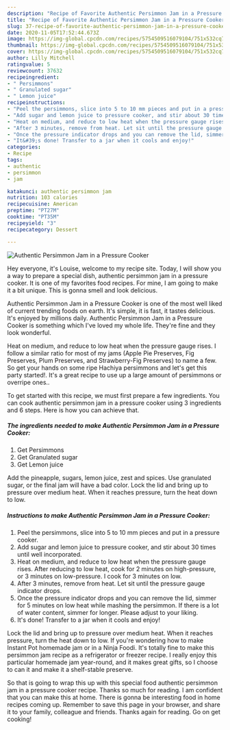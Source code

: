 ```yaml
---
description: "Recipe of Favorite Authentic Persimmon Jam in a Pressure Cooker"
title: "Recipe of Favorite Authentic Persimmon Jam in a Pressure Cooker"
slug: 37-recipe-of-favorite-authentic-persimmon-jam-in-a-pressure-cooker
date: 2020-11-05T17:52:44.673Z
image: https://img-global.cpcdn.com/recipes/5754509516079104/751x532cq70/authentic-persimmon-jam-in-a-pressure-cooker-recipe-main-photo.jpg
thumbnail: https://img-global.cpcdn.com/recipes/5754509516079104/751x532cq70/authentic-persimmon-jam-in-a-pressure-cooker-recipe-main-photo.jpg
cover: https://img-global.cpcdn.com/recipes/5754509516079104/751x532cq70/authentic-persimmon-jam-in-a-pressure-cooker-recipe-main-photo.jpg
author: Lilly Mitchell
ratingvalue: 5
reviewcount: 37632
recipeingredient:
- " Persimmons"
- " Granulated sugar"
- " Lemon juice"
recipeinstructions:
- "Peel the persimmons, slice into 5 to 10 mm pieces and put in a pressure cooker."
- "Add sugar and lemon juice to pressure cooker, and stir about 30 times until well incorporated."
- "Heat on medium, and reduce to low heat when the pressure gauge rises. After reducing to low heat, cook for 2 minutes on high-pressure, or 3 minutes on low-pressure. I cook for 3 minutes on low."
- "After 3 minutes, remove from heat. Let sit until the pressure gauge indicator drops."
- "Once the pressure indicator drops and you can remove the lid, simmer for 5 minutes on low heat while mashing the persimmon. If there is a lot of water content, simmer for longer. Please adjust to your liking."
- "It&#39;s done! Transfer to a jar when it cools and enjoy!"
categories:
- Recipe
tags:
- authentic
- persimmon
- jam

katakunci: authentic persimmon jam 
nutrition: 103 calories
recipecuisine: American
preptime: "PT27M"
cooktime: "PT35M"
recipeyield: "3"
recipecategory: Dessert

---
```



![Authentic Persimmon Jam in a Pressure Cooker](https://img-global.cpcdn.com/recipes/5754509516079104/751x532cq70/authentic-persimmon-jam-in-a-pressure-cooker-recipe-main-photo.jpg)

Hey everyone, it's Louise, welcome to my recipe site. Today, I will show you a way to prepare a special dish, authentic persimmon jam in a pressure cooker. It is one of my favorites food recipes. For mine, I am going to make it a bit unique. This is gonna smell and look delicious.

Authentic Persimmon Jam in a Pressure Cooker is one of the most well liked of current trending foods on earth. It's simple, it is fast, it tastes delicious. It's enjoyed by millions daily. Authentic Persimmon Jam in a Pressure Cooker is something which I've loved my whole life. They're fine and they look wonderful.

Heat on medium, and reduce to low heat when the pressure gauge rises. I follow a similar ratio for most of my jams (Apple Pie Preserves, Fig Preserves, Plum Preserves, and Strawberry-Fig Preserves) to name a few. So get your hands on some ripe Hachiya persimmons and let&#39;s get this party started!. It&#39;s a great recipe to use up a large amount of persimmons or overripe ones..


To get started with this recipe, we must first prepare a few ingredients. You can cook authentic persimmon jam in a pressure cooker using 3 ingredients and 6 steps. Here is how you can achieve that.

<!--inarticleads1-->

##### The ingredients needed to make Authentic Persimmon Jam in a Pressure Cooker:

1. Get  Persimmons
1. Get  Granulated sugar
1. Get  Lemon juice


Add the pineapple, sugars, lemon juice, zest and spices. Use granulated sugar, or the final jam will have a bad color. Lock the lid and bring up to pressure over medium heat. When it reaches pressure, turn the heat down to low. 

<!--inarticleads2-->

##### Instructions to make Authentic Persimmon Jam in a Pressure Cooker:

1. Peel the persimmons, slice into 5 to 10 mm pieces and put in a pressure cooker.
1. Add sugar and lemon juice to pressure cooker, and stir about 30 times until well incorporated.
1. Heat on medium, and reduce to low heat when the pressure gauge rises. After reducing to low heat, cook for 2 minutes on high-pressure, or 3 minutes on low-pressure. I cook for 3 minutes on low.
1. After 3 minutes, remove from heat. Let sit until the pressure gauge indicator drops.
1. Once the pressure indicator drops and you can remove the lid, simmer for 5 minutes on low heat while mashing the persimmon. If there is a lot of water content, simmer for longer. Please adjust to your liking.
1. It&#39;s done! Transfer to a jar when it cools and enjoy!


Lock the lid and bring up to pressure over medium heat. When it reaches pressure, turn the heat down to low. If you&#39;re wondering how to make Instant Pot homemade jam or in a Ninja Foodi. It&#39;s totally fine to make this persimmon jam recipe as a refrigerator or freezer recipe. I really enjoy this particular homemade jam year-round, and it makes great gifts, so I choose to can it and make it a shelf-stable preserve. 

So that is going to wrap this up with this special food authentic persimmon jam in a pressure cooker recipe. Thanks so much for reading. I am confident that you can make this at home. There is gonna be interesting food in home recipes coming up. Remember to save this page in your browser, and share it to your family, colleague and friends. Thanks again for reading. Go on get cooking!

